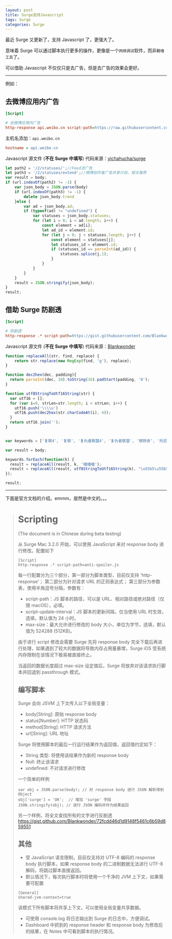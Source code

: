 ```yaml
---
layout: post
title: Surge支持Javascript
tags: Surge 
categories: Surge
---
```


最近 Surge 又更新了，支持 Javascript 了，更强大了。

意味着 Surge 可以通过脚本执行更多的操作，更像是一个`网络调试`软件，而非`翻墙工具`了。

可以借助 Javascript 不仅仅只是去广告，但是去广告的效果会更好。

<!-- more -->

---

例如：

## 去微博应用内广告

```ini
[Script]

# 去微博应用内广告
http-response api.weibo.cn script-path=https://raw.githubusercontent.com/yichahucha/surge/master/wb_rm_ad.js
```

主机名添加：`api.weibo.cn`

```ini
hostname = api.weibo.cn
```

Javascript 源文件 (**不在 Surge 中填写**)  代码来源：[yichahucha/surge](https://github.com/yichahucha/surge/blob/master/wb_rm_ad.js)

```javascript
let path2 = '/2/statuses/';//Feed流广告
let path3 = '/2/statuses/extend';//微博创作者广告共享计划、相关推荐
var result = body;
if (url.indexOf(path2) != -1) {
    var json_body = JSON.parse(body)
    if (url.indexOf(path3) != -1) { 
        delete json_body.trend
    }else {
        var ad = json_body.ad;
        if (typeof(ad) != "undefined") {
            var statuses = json_body.statuses;
            for (let i = 0; i < ad.length; i++) {
                const element = ad[i];
                let ad_id = element.id;
                for (let j = 0; j < statuses.length; j++) {
                    const element = statuses[j];
                    let statuses_id = element.id;
                    if (statuses_id == parseInt(ad_id)) {
                        statuses.splice(j,1);
                    }
                }
            }
        }
    }
    result = JSON.stringify(json_body);
}
result;
```

## 借助 Surge 防剧透

```ini
[Script]

# 防剧透
http-response .* script-path=https://gist.githubusercontent.com/Blankwonder/72fcdd46d1d9148f5461c6b59d859551/raw/12fd2c6b1be806596766f5fab825d1bd5f770cb2/anti-spoiler.js
```

Javascript 源文件 (**不在 Surge 中填写**)  代码来源：[Blankwonder](https://gist.github.com/Blankwonder/72fcdd46d1d9148f5461c6b59d859551)

```javascript
function replaceAll(str, find, replace) {
    return str.replace(new RegExp(find, 'g'), replace);
}

function dec2hex(dec, padding){
  return parseInt(dec, 10).toString(16).padStart(padding, '0');
}

function utf8StringToUtf16String(str) {
  var utf16 = [];
  for (var i=0, strLen=str.length; i < strLen; i++) {
    utf16.push('\\\\u')
    utf16.push(dec2hex(str.charCodeAt(i), 4));
  }
  return utf16.join('');
}


var keywords = ['复联4', '复联', '复仇者联盟4', '复仇者联盟', '钢铁侠', '托尼', '美国队长', '美队', '黑寡妇', '寡姐', '蜘蛛侠', '浩克', '绿巨人', '鹰眼', '灭霸', '雷神', '惊奇队长', '惊奇', '蚁人', '银河护卫队', '银队'];

var result = body;

keywords.forEach(function(k) {
  result = replaceAll(result, k, '喵喵喵');
  result = replaceAll(result, utf8StringToUtf16String(k), "\u55b5\u55b5\u55b5");  
});

result;
```

---

下面是官方文档的介绍。emmm，居然是中文的。。。

> # Scripting
>
> (The document is in Chinese during beta testing)
>
> 从 Surge Mac 3.2.0 开始，可以使用 JavaScript 来对 response body 进行修改。配置如下
>
> ```
> [Script]
> http-response .* script-path=anti-spoiler.js
> ```
>
> 每一行配置分为三个部分，第一部分为脚本类型，目前仅支持 'http-response'； 第二部分为针对请求 URL 的正则表达式； 第三部分为参数表，使用半角逗号分隔，参数有：
>
> + script-path：JS 脚本的路径，可以是 URL、相对路径或绝对路径（仅限 macOS），必填。
> + script-update-interval：JS 脚本的更新间隔，仅当使用 URL 时生效，选填，默认值为 24 小时。
> + max-size：最大允许进行修改的 body 大小，单位为字节，选填，默认值为 524288 (512KB)。
>
> 由于进行 script 修改会需要 Surge 先将 response body 完全下载后再进行处理，如果遇到了较大的数据将导致内存占用量暴增，Surge iOS 受系统内存限制在该情况下极易被直接终止。
>
> 当返回的数据长度超过 max-size 设定值后，Surge 将放弃对该请求执行脚本并回退到 passthrough 模式。
>
> ## 编写脚本
>
> Surge 会向 JSVM 上下文传入以下全局变量：
>
> + body[String]: 原始 response body
> + status[Number]: HTTP 状态码
> + method[String]: HTTP 请求方法
> + url[String]: URL 地址
>
> Surge 将使用脚本的最后一行运行结果作为返回值，返回值约定如下：
>
> + String 类型: 将使用该结果作为新的 response body
> + Null: 终止该请求
> + undefined: 不对请求进行修改
>
> 一个简单的样例
>
> ```
> var obj = JSON.parse(body); // 对 response body 进行 JSON 解析得到 Object
> obj['surge'] = 'OK';  // 增加 'surge' 字段
> JSON.stringify(obj); // 进行 JSON 编码并作为结果返回
> ```
>
> 另一个样例，将全文查找所有的文字进行反剧透<https://gist.github.com/Blankwonder/72fcdd46d1d9148f5461c6b59d859551>
>
> ## 其他
>
> + 受 JavaScript 语言限制，目前仅支持对 UTF-8 编码的 response body 执行脚本，如果 response body 的二进制数据无法进行 UTF-8 解码，将跳过脚本直接返回。
> + 默认情况下，每次执行脚本时将使用一个干净的 JVM 上下文，如果需要可配置
>
> ```
> [General]
> shared-jvm-context=true
> ```
>
> 该模式下所有脚本将共享上下文，可以使用全局变量共享数据。
>
> + 可使用 console.log 将日志输出到 Surge 的日志中，方便调试。
> + Dashboard 中抓到的 response header 和 response body 为修改后的结果，在 Notes 中可看到脚本的执行情况。